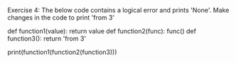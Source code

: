 Exercise 4:
The below code contains a logical error and prints 'None'. Make changes in the code to print 'from 3'

def function1(value): return value def function2(func): func() def function3(): return 'from 3'

print(function1(function2(function3)))
